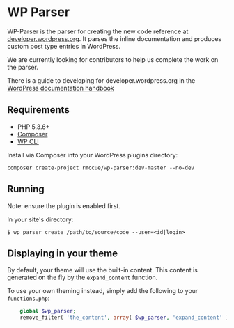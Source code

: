 # WP Parser

WP-Parser is the parser for creating the new code reference at [developer.wordpress.org](http://developer.wordpress.org/reference). It parses the inline documentation and produces custom post type entries in WordPress.

We are currently looking for contributors to help us complete the work on the parser.

There is a guide to developing for developer.wordpress.org in the [WordPress documentation handbook](http://make.wordpress.org/docs/handbook/projects/devhub/)

## Requirements
* PHP 5.3.6+
* [Composer](https://getcomposer.org/)
* [WP CLI](http://wp-cli.org/)

Install via Composer into your WordPress plugins directory:

    composer create-project rmccue/wp-parser:dev-master --no-dev

## Running
Note: ensure the plugin is enabled first.

In your site's directory:

	$ wp parser create /path/to/source/code --user=<id|login>

## Displaying in your theme
By default, your theme will use the built-in content. This content is generated
on the fly by the `expand_content` function.

To use your own theming instead, simply add the following to
your `functions.php`:

```php
	global $wp_parser;
	remove_filter( 'the_content', array( $wp_parser, 'expand_content' ) );
```